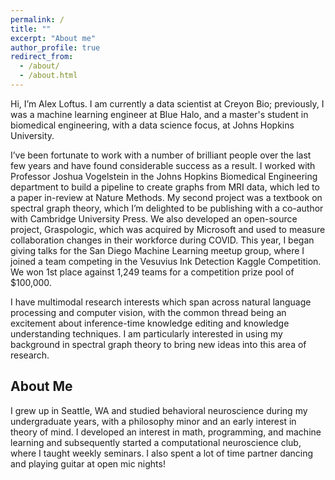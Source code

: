 ```yaml
---
permalink: /
title: ""
excerpt: "About me"
author_profile: true
redirect_from: 
  - /about/
  - /about.html
---
```

Hi, I’m Alex Loftus. I am currently a data scientist at Creyon Bio; previously, I was a machine learning engineer at Blue Halo, and a master's student in biomedical engineering, with a data science focus, at Johns Hopkins University.

I’ve been fortunate to work with a number of brilliant people over the last few years and have found considerable success as a result. I worked with Professor Joshua Vogelstein in the Johns Hopkins Biomedical Engineering department to build a pipeline to create graphs from MRI data, which led to a paper in-review at Nature Methods. My second project was a textbook on spectral graph theory, which I’m delighted to be publishing with a co-author with Cambridge University Press. We also developed an open-source project, Graspologic, which was acquired by Microsoft and used to measure collaboration changes in their workforce during COVID. This year, I began giving talks for the San Diego Machine Learning meetup group, where I joined a team competing in the Vesuvius Ink Detection Kaggle Competition. We won 1st place against 1,249 teams for a competition prize pool of $100,000.

I have multimodal research interests which span across natural language processing and computer vision, with the common thread being an excitement about inference-time knowledge editing and knowledge understanding techniques. I am particularly interested in using my background in spectral graph theory to bring new ideas into this area of research.

## About Me
I grew up in Seattle, WA and studied behavioral neuroscience during my undergraduate years, with a philosophy minor and an early interest in theory of mind. I developed an interest in math, programming, and machine learning and subsequently started a computational neuroscience club, where I taught weekly seminars. I also spent a lot of time partner dancing and playing guitar at open mic nights!

<!-- 
Talks
=====

TODO:

about section
Papers
Talks
include resume
misc section -->